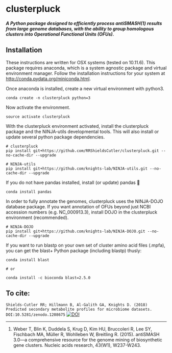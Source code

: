 clusterpluck
=======
##### A Python package designed to efficiently process antiSMASH(1) results from large genome databases, with the ability to group homologous clusters into Operational Functional Units (OFUs).

## Installation

These instructions are written for OSX systems (tested on 10.11.6). This package requires anaconda, which is a system agnostic package and virtual environment manager. Follow the installation instructions for your system at http://conda.pydata.org/miniconda.html.

Once anaconda is installed, create a new virtual environment with python3.

```
conda create -n clusterpluck python=3
```
Now activate the environment.
```
source activate clusterpluck
```
With the clusterpluck environment activated, install the clusterpluck package and the NINJA-utils developmental tools. This will also install or update several python package dependencies.

```
# clusterpluck
pip install git+https://github.com/RRShieldsCutler/clusterpluck.git --no-cache-dir --upgrade

# NINJA-utils
pip install git+https://github.com/knights-lab/NINJA-utils.git --no-cache-dir --upgrade
```
If you do not have pandas installed, install (or update) pandas :panda_face:
```
conda install pandas
```
In order to fully annotate the genomes, clusterpluck uses the NINJA-DOJO database package. If you want annotation of OFUs beyond just NCBI accession numbers (e.g. NC_000913.3), install DOJO in the clusterpluck environment (recommended).

```
# NINJA-DOJO
pip install git+https://github.com/knights-lab/NINJA-DOJO.git --no-cache-dir --upgrade
```

If you want to run blastp on your own set of cluster amino acid files (.mpfa), you can get the blast+ Python package (including blastp) thusly:
```
conda install blast

# or

conda install -c bioconda blast=2.5.0
```

## To cite:
`Shields-Cutler RR; Hillmann B, Al-Galith GA, Knights D. (2018) Predicted secondary metabolite profiles for microbiome datasets. DOI:10.5281/zenodo.1208675`
[![DOI](https://zenodo.org/badge/DOI/10.5281/zenodo.1208675.svg)](https://doi.org/10.5281/zenodo.1208675)

______________

1. Weber T, Blin K, Duddela S, Krug D, Kim HU, Bruccoleri R, Lee SY, Fischbach MA, Müller R, Wohlleben W, Breitling R. (2015). antiSMASH 3.0—a comprehensive resource for the genome mining of biosynthetic gene clusters. Nucleic acids research, 43(W1), W237-W243.
